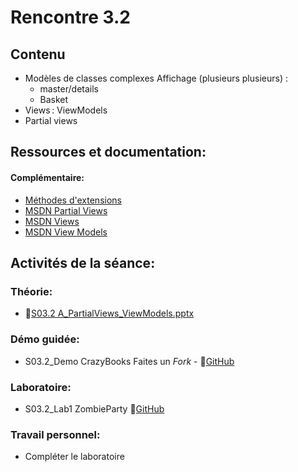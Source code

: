 # Rencontre 3.2

## Contenu
- Modèles de classes complexes Affichage (plusieurs plusieurs) :
  - master/details
  - Basket
- Views :  ViewModels 
- Partial views 

## Ressources et documentation: 

#### Complémentaire: 
- [Méthodes d'extensions](https://docs.microsoft.com/fr-ca/dotnet/csharp/programming-guide/classes-and-structs/extension-methods)
- [MSDN Partial Views](https://docs.microsoft.com/fr-ca/dotnet/framework/data/adonet/ef/language-reference/queries-in-linq-to-entities)
- [MSDN Views](https://docs.microsoft.com/en-us/aspnet/core/mvc/views/overview?view=aspnetcore-5.0)
- [MSDN View Models](https://docs.microsoft.com/en-us/aspnet/core/mvc/views/overview?view=aspnetcore-5.0#strongly-typed-data-viewmodel) 

## Activités de la séance: 
### Théorie:  
- 🔗[S03.2 A_PartialViews_ViewModels.pptx](https://cegepedouardmontpetit.sharepoint.com/:p:/r/sites/EDU-E23-420BW5EM-06139/Supports%20de%20cours/03.2%20Modeles%20complexes%20VM%20Partial/S03.2%20A_PartialViews_ViewModels.pptx?d=w26e0a820ec1147b0ad824b13aa3739b9&csf=1&web=1&e=m4V7kY)

### Démo guidée:
- S03.2_Demo CrazyBooks Faites un *Fork* - 🔗[GitHub](https://github.com/ProgWebTransFC/S03.2_Demo)
### Laboratoire: 
- S03.2_Lab1 ZombieParty 🔗[GitHub](https://github.com/ProgWebTransFC/S03.2_Lab1)


### Travail personnel: 
- Compléter le laboratoire